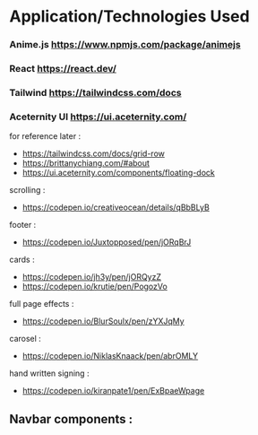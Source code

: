 # Application/Technologies Used 
### Anime.js https://www.npmjs.com/package/animejs
### React https://react.dev/
### Tailwind https://tailwindcss.com/docs
### Aceternity UI https://ui.aceternity.com/

for reference later :
- https://tailwindcss.com/docs/grid-row
- https://brittanychiang.com/#about
- https://ui.aceternity.com/components/floating-dock

scrolling :
- https://codepen.io/creativeocean/details/qBbBLyB

footer : 
- https://codepen.io/Juxtopposed/pen/jORqBrJ

cards :
- https://codepen.io/jh3y/pen/jORQyzZ
- https://codepen.io/krutie/pen/PogozVo

full page effects : 
- https://codepen.io/BlurSoulx/pen/zYXJqMy

carosel :
- https://codepen.io/NiklasKnaack/pen/abrOMLY

hand written signing :
- https://codepen.io/kiranpate1/pen/ExBpaeWpage

Navbar components :
- 
